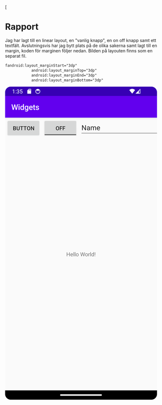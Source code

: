 [
# Rapport
Jag har lagt till en linear layout, en "vanlig knapp", en on off knapp samt ett textfält. 
Avslutningsvis har jag bytt plats på de olika sakerna samt lagt till en margin, koden för marginen följer nedan.
Bilden på layouten finns som en separat fil.
```
fandroid:layout_marginStart="3dp"
            android:layout_marginTop="3dp"
            android:layout_marginEnd="3dp"
            android:layout_marginBottom="3dp"
```

![](Layout.png)

